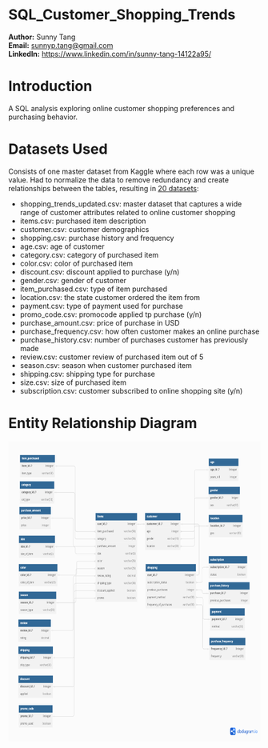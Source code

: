 # SQL_Customer_Shopping_Trends
**Author:** Sunny Tang  
**Email:** sunnyp.tang@gmail.com  
**LinkedIn:** https://www.linkedin.com/in/sunny-tang-14122a95/

# Introduction
A SQL analysis exploring online customer shopping preferences and purchasing behavior.

# Datasets Used  
Consists of one master dataset from Kaggle where each row was a unique value. Had to normalize the data to remove redundancy and create relationships between the tables, resulting in [20 datasets](/datsets/):  

  * shopping_trends_updated.csv: master dataset that captures a wide range of customer attributes related to online customer shopping
  * items.csv: purchased item description  
  * customer.csv: customer demographics
  * shopping.csv: purchase history and frequency
  * age.csv: age of customer
  * category.csv: category of purchased item
  * color.csv: color of purchased item
  * discount.csv: discount applied to purchase (y/n)
  * gender.csv: gender of customer
  * item_purchased.csv: type of item purchased
  * location.csv: the state customer ordered the item from
  * payment.csv: type of payment used for purchase
  * promo_code.csv: promocode applied tp purchase (y/n)
  * purchase_amount.csv: price of purchase in USD
  * purchase_frequency.csv: how often customer makes an online purchase
  * purchase_history.csv: number of purchases customer has previously made
  * review.csv: customer review of purchased item out of 5
  * season.csv: season when customer purchased item
  * shipping.csv: shipping type for purchase
  * size.csv: size of purchased item
  * subscription.csv: customer subscribed to online shopping site (y/n)

# Entity Relationship Diagram
<img src="images/diagram.png" width="700" height="600">
